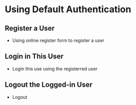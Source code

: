 # Using Default Authentication

## Register a User

- Using online register form to register a user

## Login in This User

- Login this use using the registerred user

## Logout the Logged-in User

- Logout